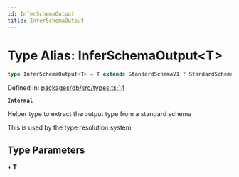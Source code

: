 ```yaml
---
id: InferSchemaOutput
title: InferSchemaOutput
---
```


<!-- DO NOT EDIT: this page is autogenerated from the type comments -->

# Type Alias: InferSchemaOutput\<T\>

```ts
type InferSchemaOutput<T> = T extends StandardSchemaV1 ? StandardSchemaV1.InferOutput<T> extends object ? StandardSchemaV1.InferOutput<T> : Record<string, unknown> : Record<string, unknown>;
```

Defined in: [packages/db/src/types.ts:14](https://github.com/TanStack/db/blob/main/packages/db/src/types.ts#L14)

**`Internal`**

Helper type to extract the output type from a standard schema

 This is used by the type resolution system

## Type Parameters

• **T**
